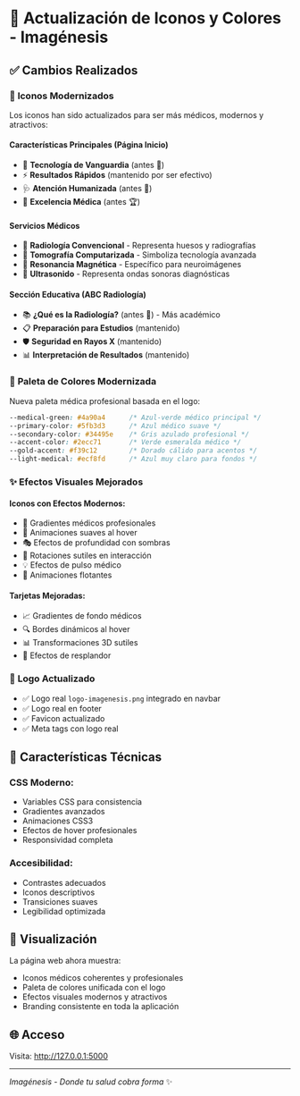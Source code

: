 # 🎨 Actualización de Iconos y Colores - Imagénesis

## ✅ Cambios Realizados

### 🎯 **Iconos Modernizados**
Los iconos han sido actualizados para ser más médicos, modernos y atractivos:

#### **Características Principales (Página Inicio)**
- 🏥 **Tecnología de Vanguardia** (antes 💎)
- ⚡ **Resultados Rápidos** (mantenido por ser efectivo)
- 🩺 **Atención Humanizada** (antes 🌟) 
- 🔬 **Excelencia Médica** (antes 🏆)

#### **Servicios Médicos**
- 🦴 **Radiología Convencional** - Representa huesos y radiografías
- 🔬 **Tomografía Computarizada** - Simboliza tecnología avanzada
- 🧠 **Resonancia Magnética** - Específico para neuroimágenes
- 📡 **Ultrasonido** - Representa ondas sonoras diagnósticas

#### **Sección Educativa (ABC Radiología)**
- 📚 **¿Qué es la Radiología?** (antes 📖) - Más académico
- 📋 **Preparación para Estudios** (mantenido)
- 🛡️ **Seguridad en Rayos X** (mantenido)
- 📊 **Interpretación de Resultados** (mantenido)

### 🎨 **Paleta de Colores Modernizada**
Nueva paleta médica profesional basada en el logo:

```css
--medical-green: #4a90a4      /* Azul-verde médico principal */
--primary-color: #5fb3d3      /* Azul médico suave */
--secondary-color: #34495e    /* Gris azulado profesional */
--accent-color: #2ecc71       /* Verde esmeralda médico */
--gold-accent: #f39c12        /* Dorado cálido para acentos */
--light-medical: #ecf8fd      /* Azul muy claro para fondos */
```

### ✨ **Efectos Visuales Mejorados**

#### **Iconos con Efectos Modernos:**
- 🌟 Gradientes médicos profesionales
- 💫 Animaciones suaves al hover
- 🎭 Efectos de profundidad con sombras
- 🔄 Rotaciones sutiles en interacción
- 💡 Efectos de pulso médico
- 🎈 Animaciones flotantes

#### **Tarjetas Mejoradas:**
- 📈 Gradientes de fondo médicos
- 🔍 Bordes dinámicos al hover
- 📊 Transformaciones 3D sutiles
- 🌈 Efectos de resplandor

### 🏥 **Logo Actualizado**
- ✅ Logo real `logo-imagenesis.png` integrado en navbar
- ✅ Logo real en footer
- ✅ Favicon actualizado
- ✅ Meta tags con logo real

## 🚀 **Características Técnicas**

### **CSS Moderno:**
- Variables CSS para consistencia
- Gradientes avanzados
- Animaciones CSS3
- Efectos de hover profesionales
- Responsividad completa

### **Accesibilidad:**
- Contrastes adecuados
- Iconos descriptivos
- Transiciones suaves
- Legibilidad optimizada

## 📱 **Visualización**
La página web ahora muestra:
- Iconos médicos coherentes y profesionales
- Paleta de colores unificada con el logo
- Efectos visuales modernos y atractivos
- Branding consistente en toda la aplicación

## 🌐 **Acceso**
Visita: http://127.0.0.1:5000

---
*Imagénesis - Donde tu salud cobra forma* ✨
